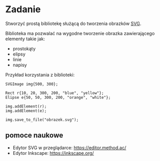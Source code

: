 # Zadanie

Stworzyć prostą bibliotekę służącą do tworzenia obrazków [SVG](https://en.wikipedia.org/wiki/Scalable_Vector_Graphics). 

Biblioteka ma pozwalać na wygodne tworzenie obrazka zawierającego elementy takie jak:
- prostokąty
- elipsy
- linie
- napisy


Przykład korzystania z biblioteki:

```
SVGImage img{500, 300};

Rect r{10, 20, 300, 200, "blue", "yellow"};
Elipse e{50, 50, 300, 200, "orange", "white"};

img.addElement(r);
img.addElement(e);

img.save_to_file("obrazek.svg");
```

## pomoce naukowe

- Edytor SVG w przeglądarce: https://editor.method.ac/
- Edytor Inkscape: https://inkscape.org/

